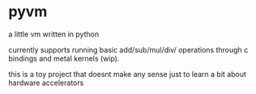 # pyvm

a little vm written in python

currently supports running basic add/sub/mul/div/ operations through c bindings and metal kernels (wip).

this is a toy project that doesnt make any sense just to learn a bit about hardware accelerators
